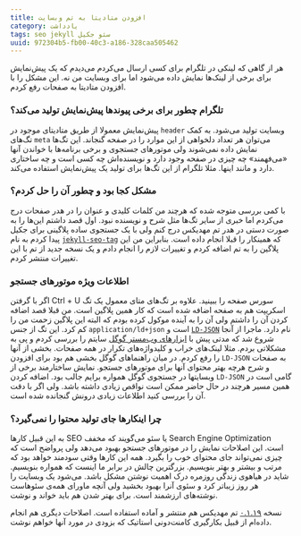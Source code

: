 ```yaml
---
title: افزودن متادیتا به تم وبسایت
category: یادداشت
tags: seo jekyll سئو جکیل
uuid: 972304b5-fb00-40c3-a186-328caa505462
---
```


هر از گاهی که لینکی در تلگرام برای کسی ارسال می‌کردم می‌دیدم که یک پیش‌نمایش برای برخی از لینک‌ها نمایش داده می‌شود اما برای وبسایت من نه. این مشکل را با افزودن متادیتا به صفحات رفع کردم.


### تلگرام چطور برای برخی پیوندها پیش‌نمایش تولید می‌کند؟
پیش‌نمایش معمولا از طریق متادیتای موجود در `header` وبسایت تولید می‌شود. به کمک تگ‌های `meta` می‌توان هر تعداد دلخواهی از این موارد را در صفحه گنجاند. این تگ‌ها نمایش داده نمی‌شوند ولی موتورهای جستجوی و برخی برنامه‌ها با خواندن آنها «می‌فهمند» چه چیزی در صفحه وجود دارد و نویسنده‌اش چه کسی است و چه ساختاری دارد و مانند اینها. مثلا تلگرام از این تگ‌ها برای تولید یک پیش‌نمایش استفاده می‌کند.

### مشکل کجا بود و چطور آن را حل کردم؟
با کمی بررسی متوجه شده که هرچند من کلمات کلیدی و عنوان را در هدر صفحات درج می‌کردم اما خبری از سایر تگ‌ها مثل شرح و نویسنده نبود. اول قصد داشتم این‌ها را به صورت دستی در هدر تم مهدیکس درج کنم ولی با یک جستجوی ساده پلاگینی برای جکیل پیدا کردم به نام ‬[`jekyll-seo-tag`][پلاگین] که همینکار را قبلا انجام داده است. بنابراین من این پلاگین را به تم اضافه کردم و تغییرات لازم را انجام دادم و یک نسخه جدید از تم با این تغییرات منتشر کردم.

### اطلاعات ویژه موتورهای جستجو
اگر با گرفتن Ctrl + U سورس صفحه را ببینید. علاوه بر تگ‌های متای معمول یک تگ اسکریپت هم به صفحه اضافه شده است که کار همین پلاگین است. من قبلا قصد اضافه کردن آن را داشتم ولی آن را به آینده موکول کرده بودم که البته این پلاگین زحمت من را کم کرد. این تگ از جنس `application/ld+json` است و [`LD-JSON`][جیسون] نام دارد. ماجرا از آنجا شروع شد که مدتی پیش با [ابزارهای وب‌مستر گوگل][وب‌مستر] سایتم را بررسی کردم و پی به مشکلاتی بردم. مثلا لینک‌های خراب و کلیدواژه‌های تکرار در همه صفحات. بخشی از آنها را رفع کردم. در میان راهنماهای گوگل بخشی هم بود برای افزودن `LD-JSON` به صفحات و شرح هرچه بهتر محتوای آنها برای موتورهای جستجو. نمایش ساختارمند برخی از وبسایتها در جستجوی گوگل همواره برایم جالب بود. اضافه کردن `LD-JSON` گامی است در همین مسیر هرچند در حال حاضر ممکن است نواقص زیادی داشته باشد. ولی اگر با دقت آن را بررسی کنید اطلاعات زیادی درونش گنجانده شده است.

### چرا اینکارها جای تولید محتوا را نمی‌گیرد؟
به این قبیل کارها SEO یا سئو می‌گویند که مخفف Search Engine Optimization است. این اصلاحات نمایش را در موتورهای جستجو بهبود می‌دهد ولی پرواضح است که چیزی نمی‌تواند جای محتوای خوب را بگیرد. همه این کارها وقتی سودمند خواهد بود که مرتب و بیشتر و بهتر بنویسیم. بزرگترین چالش در برابر ما اینست که همواره بنویسیم. شاید در هیاهوی زندگی روزمره درک اهمیت نوشتن مشکل باشد. می‌شود یک وبسایت را هر روز زیباتر کرد و سئوی آنرا بهبود بخشید ولی آنچه ماورای همه‌ی سئوهاست نوشته‌های ارزشمند است. برای بهتر شدن هم باید خواند و نوشت.

نسخه [۰.۱.۱۹][نسخه] تم مهدیکس هم منتشر و آماده استفاده است. اصلاحات دیگری هم انجام داده‌ام از قبیل بکارگیری کامنت‌دونی استاتیک که بزودی در مورد آنها خواهم نوشت.


[تم]: https://github.com/mehdisadeghi/jekyll-theme-mehdix-rtl
[پلاگین]: https://github.com/jekyll/jekyll-seo-tag/
[وب‌مستر]: https://www.google.com/webmasters/tools/
[جیسون]: https://www.w3.org/TR/2014/REC-json-ld-20140116/
[نسخه]: https://rubygems.org/gems/jekyll-theme-mehdix-rtl/versions/0.1.19
